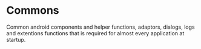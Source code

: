 # Commons
Common android components and helper functions, adaptors, dialogs, logs and extentions functions that is required for almost every application at startup.

